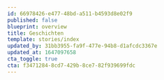 ```yaml
---
id: 66978426-e477-48bd-a511-b4593d8e02f9
published: false
blueprint: overview
title: Geschichten
template: stories/index
updated_by: 31bb3955-fa9f-477e-94b8-d1afcdc3367e
updated_at: 1647097658
cta_toggle: true
cta: f3471284-8cd7-429b-8ce7-82f939699fdc
---
```


